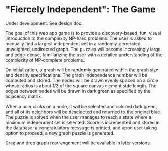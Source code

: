 # "Fiercely Independent": The Game

Under development. See design doc.

The goal of this web app game is to provide a discovery-based, fun, visual introduction to the complexity NP-hard problems. The user is asked to manually find a largest independent set in a randomly-generated unweighted, undirected graph. The puzzles will become increasingly large and edge-dense, familiarizing the user with a detailed understanding of the complexity of NP-complete problems. 


On initialization, a graph will be randomly generated within the graph size and density specifications. The graph independence number will be computed and stored. The nodes will be drawn evenly spaced on a circle whose radius is about 1/3
of the square canvas element side length. The edges between nodes will be drawn in dark green as specified by the adjacency matrix.

When a user clicks on a node, it will be selected and colored dark green, and all of its neighbors will be deselected and returned to the original blue. The puzzle is solved when the user manages to reach a state where a maximum independent set is selected. Score is incremented and stored in the database; a congratulatory message is printed, and upon user taking option to proceed, a new graph puzzle is generated.

Drag and drop graph rearrangement will be available in later versions.


